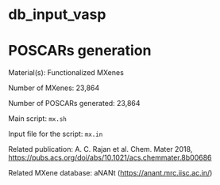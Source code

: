 # db_input_vasp


# POSCARs generation 

Material(s): Functionalized MXenes

Number of MXenes: 23,864

Number of POSCARs generated: 23,864


Main script: ``mx.sh``

Input file for the script: ``mx.in``

Related publication: A. C. Rajan et al. Chem. Mater 2018, https://pubs.acs.org/doi/abs/10.1021/acs.chemmater.8b00686 

Related MXene database: aNANt (https://anant.mrc.iisc.ac.in/)

